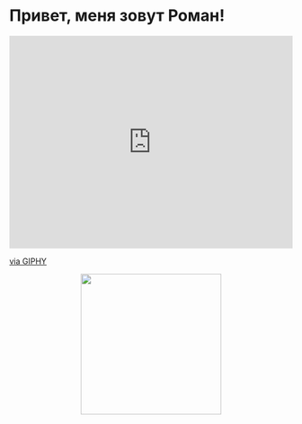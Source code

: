 # Привет, меня зовут Роман!

<div style="width:100%;height:0;padding-bottom:75%;position:relative;"><iframe src="https://giphy.com/embed/M9kgjEsLG6LMbYC9dl" width="100%" height="100%" style="position:absolute" frameBorder="0" class="giphy-embed" allowFullScreen></iframe></div><p><a href="https://giphy.com/gifs/M9kgjEsLG6LMbYC9dl">via GIPHY</a></p>

<div id="header" align="center">
  <img src="https://giphy.com/embed/M9kgjEsLG6LMbYC9dl"
       width="250"/>
</div>
